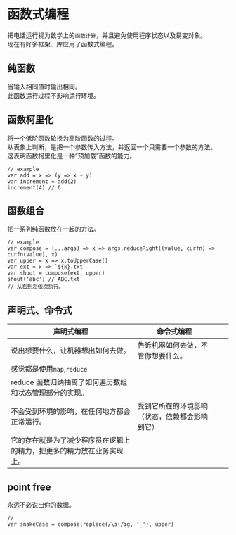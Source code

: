 # 函数式编程

把电话运行视为数学上的`函数计算`，并且避免使用程序状态以及易变对象。  
现在有好多框架、库应用了函数式编程。  

## 纯函数

当输入相同值时输出相同。  
此函数运行过程不影响运行环境。  

## 函数柯里化

将一个低阶函数轮换为高阶函数的过程。  
从表象上判断，是把一个参数传入方法，并返回一个只需要一个参数的方法。  
这表明函数柯里化是一种“预加载”函数的能力。  

    // example
    var add = x => (y => x + y)
    var increment = add(2)
    increment(4) // 6

## 函数组合

把一系列纯函数放在一起的方法。  

    // example
    var compose = (...args) => x => args.reduceRight((value, curfn) => curfn(value), x)
    var upper = x => x.toUpperCase()
    var ext = x => `${x}.txt`
    var shout = compose(ext, upper)
    shout('abc') // ABC.txt
    // 从右到左依次执行。

## 声明式、命令式

|声明式编程|命令式编程|||
|-|-|-|-|
|说出想要什么，让机器想出如何去做。|告诉机器如何去做，不管你想要什么。|||
|感觉都是使用`map`,`reduce`||||
|reduce 函数归纳抽离了如何遍历数组和状态管理部分的实现。||||
|不会受到环境的影响，在任何地方都会正常运行。|受到它所在的环境影响（状态，依赖都会影响到它）|||
|它的存在就是为了减少程序员在逻辑上的精力，把更多的精力放在业务实现上。||||

## point free

永远不必说出你的数据。  

    // 
    var snakeCase = compose(replace(/\s+/ig, '_'), upper)